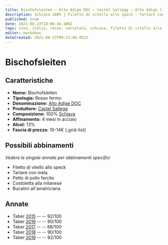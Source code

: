 ```yaml
---
title: Bischofsleiten – Alto Adige DOC – Castel Sallegg – Alto Adige (IT) – 10-14€ – 3★-5★
description: Schiava 100% | Filetto di vitello allo speck – Tartare con mela – Petto di pollo farcito – Costoletta alla milanese – Bucatini all'amatriciana
published: true
date: 2021-08-23T18:08:44.486Z
tags: vino, italia, rosso, varietale, schiava, filetto di vitello allo speck, tartare con mela, alto adige, petto di pollo farcito, costoletta alla milanese, bucatini all'amatriciana, 10-14€, 5 stelle
editor: markdown
dateCreated: 2021-08-23T09:13:09.952Z
---
```


# Bischofsleiten

## Caratteristiche
- **Nome:** Bischofsleiten
- **Tipologia:** Rosso fermo 
- **Denominazione:** [Alto Adige DOC](/denominazioni/Italia/Alto-Adige/DOC/Alto-Adige)
- **Produttore:** [Castel Sallegg](/produttori/Italia/Alto-Adite/Castel-Sallegg) 
- **Composizione:** 100% [Schiava](/vitigni/Italia/bacca-nera/schiava)
- **Affinamento:** 4 mesi in acciaio
- **Alcol:** 13%
- **Fascia di prezzo:** 10-14€
{.grid-list}



## Possibili abbinamenti
*Vedere le singole annate per abbinamenti specifici*

- Filetto di vitello allo speck
- Tartare con mela
- Petto di pollo farcito
- Costoletta alla milanese
- Bucatini all'amatriciana

## Annate

- Taber [2015](vini/italia/alto-adige/Castel-Sallegg/Bischofsleiten/2015) -- <span class="star-5"></span> -- 92/100
- Taber [2016](vini/italia/alto-adige/Castel-Sallegg/Bischofsleiten/2016) -- <span class="star-4"></span> -- 90/100
- Taber [2017](vini/italia/alto-adige/Castel-Sallegg/Bischofsleiten/2017) -- <span class="star-3"></span> -- 88/100
- Taber [2018](vini/italia/alto-adige/Castel-Sallegg/Bischofsleiten/2018) -- <span class="star-4"></span> -- 90/100
- Taber [2019](vini/italia/alto-adige/Castel-Sallegg/Bischofsleiten/2019) -- <span class="star-5"></span> -- 92/100